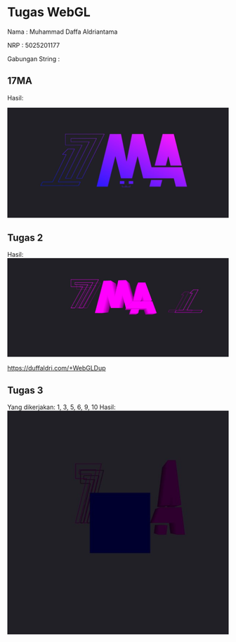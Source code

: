 # Tugas WebGL

Nama            : Muhammad Daffa Aldriantama

NRP             : 5025201177

Gabungan String :
## 17MA

Hasil:

![Output WebGL](./assets/screenshot.jpg)

## Tugas 2
Hasil:
![Tugas 2](./assets/tugas2.jpg)

https://duffaldri.com/+WebGLDup

## Tugas 3
Yang dikerjakan: 1, 3, 5, 6, 9, 10
Hasil:
![Tugas 3](./assets/tugas3.jpg)